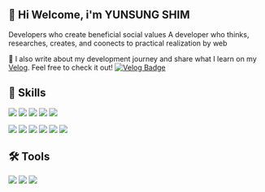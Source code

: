 ## 👋 Hi Welcome, i'm YUNSUNG SHIM

Developers who create beneficial social values
A developer who thinks, researches, creates, and coonects to practical realization by web

🔗 I also write about my development journey and share what I learn on my [Velog](https://velog.io/@shimssung/posts). Feel free to check it out! [![Velog Badge](https://img.shields.io/badge/Velog-00A9D9?style=flat-square&logo=Velog&logoColor=white)](https://velog.io/@shimssung/posts)


## 💪 Skills
 <img src="https://img.shields.io/badge/SpringBoot-6DB33F?style=flat-square&logo=Spring-Boot&logoColor=white"/> <img src="https://img.shields.io/badge/JPA-6DB33F?style=flat-square&logo=Hibernate&logoColor=white"/> <img src="https://img.shields.io/badge/MyBatis-EF2D5E?style=flat-square&logo=data:image/svg+xml;base64,PHN2ZyB4bWxucz0iaHR0cDovL3d3dy53My5vcmcvMjAwMC9zdmciIHZpZXdCb3g9IjAgMCAxMDAgMTAwIj4gPHJlY3Qgd2lkdGg9IjEwMCIgaGVpZ2h0PSIxMDAiIGZpbGw9IiNGRjAzMDgiIC8+IDx0ZXh0IHg9IjE1IiB5PSI2NSIgc3R5bGU9ImZpbGw6IHdoaXRlOyBmb250LXNpemU6NDBweDsgZm9udC1mYW1pbHk6QXJpYWwsIHNhbnMtc2VyaWYiPiBNQkkgPC90ZXh0Pjwvc3ZnPg==&logoColor=white"/> <img src="https://img.shields.io/badge/MySQL-4479A1?style=flat-square&logo=MySQL&logoColor=white"/> <img src="https://img.shields.io/badge/NGINX-009639?style=flat-square&logo=NGINX&logoColor=white"/>

<img src="https://img.shields.io/badge/React-61DAFB?style=flat-square&logo=React&logoColor=black"/>  <img src="https://img.shields.io/badge/java-007396?style=flat-square&logo=java&logoColor=white">  <img src="https://img.shields.io/badge/HTML5-E34F26?style=flat-square&logo=HTML5&logoColor=white"/> <img src="https://img.shields.io/badge/CSS3-1572B6?style=flat-square&logo=CSS3&logoColor=white"/>   <img src="https://img.shields.io/badge/JavaScript-F7DF1E?style=flat-square&logo=JavaScript&logoColor=black"/> <img src="https://img.shields.io/badge/BOOTSTRAP-7952B3?style=flat-square&logo=BootStrap&logoColor=white"/>

## 🛠 Tools
<img src="https://img.shields.io/badge/Git-F05032?style=flat-square&logo=Git&logoColor=white"/> <img src="https://img.shields.io/badge/Visual_Studio_Code-007ACC?style=flat-square&logo=Visual-Studio-Code&logoColor=white"/> <img src="https://img.shields.io/badge/Eclipse_IDE-2C2255?style=flat-square&logo=Eclipse-IDE&logoColor=white"/>




<!--
**shimssung/shimssung** is a ✨ _special_ ✨ repository because its `README.md` (this file) appears on your GitHub profile.

Here are some ideas to get you started:

- 🔭 I’m currently working on ...
- 🌱 I’m currently learning ...
- 👯 I’m looking to collaborate on ...
- 🤔 I’m looking for help with ...
- 💬 Ask me about ...
- 📫 How to reach me: ...
- 😄 Pronouns: ...
- ⚡ Fun fact: ...
-->
